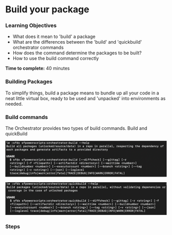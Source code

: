 # Build your package

### **Learning Objectives**

* What does it mean to 'build' a package 
* What are the differences between the 'build' and 'quickbuild' orchestrator commands
* How does the command determine the packages to be built? 
* How to use the build command correctly 

**Time to complete:** 40 minutes

### Building Packages 

To simplify things, build a package means to bundle up all your code in a neat little virtual box, ready to be used and 'unpacked' into environments as needed. 

### Build commands

The Orchestrator provides two types of build commands. Build and quickBuild 

![](../.gitbook/assets/image%20%2847%29.png)

![](../.gitbook/assets/image%20%2846%29.png)

### Steps

